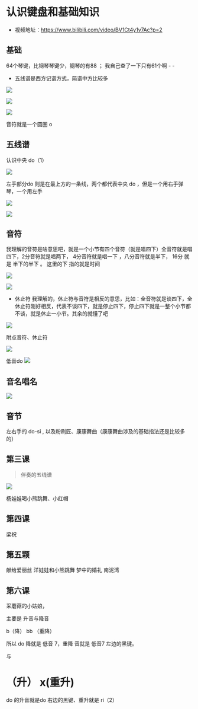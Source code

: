 # 认识键盘和基础知识

* 视频地址：https://www.bilibili.com/video/BV1Ct4y1v7Ac?p=2

## 基础

64个琴键，比钢琴琴键少，钢琴的有88 ； 我自己查了一下只有61个啊 - - 

* 五线谱是西方记谱方式，简谱中方比较多

![](assets/030/01/03/01-1607223121628.png)

![](assets/030/01/03/01-1607223135080.png)

![](assets/030/01/03/01-1607223193517.png)

音符就是一个圆圈 o

## 五线谱

认识中央 do（1）

![](assets/030/01/03/01-1607223285040.png)


左手部分do 则是在最上方的一条线，两个都代表中央 do ，但是一个用右手弹琴，一个用左手

![](assets/030/01/03/01-1607223315408.png)

![](assets/030/01/03/01-1607223427517.png)

## 音符

我理解的音符是啥意思吧，就是一个小节有四个音符（就是唱四下）全音符就是唱四下，2分音符就是唱两下， 4分音符就是唱一下 ，八分音符就是半下， 16分 就是 半下的半下 。  这里的下 指的就是时间

![](assets/030/01/03/01-1607223641117.png)



![](assets/030/01/03/01-1607223701028.png)

* 休止符
我理解的，休止符与音符是相反的意思，比如：全音符就是谈四下，全休止符刚好相反，代表不谈四下，就是停止四下，停止四下就是一整个小节都不谈，就是休止一小节。其余的就懂了吧

![](assets/030/01/03/01-1607224024276.png)

附点音符、休止符


![](assets/030/01/03/01-1607224497985.png)

低音do
![](assets/030/01/03/01-1607225968495.png)


## 音名唱名

![](assets/030/01/03/01-1608037109943.png)


## 音节


左右手的 do-si  , 以及粉刷匠、康康舞曲（康康舞曲涉及的基础指法还是比较多的）


## 第三课

> 伴奏的五线谱 

![](assets/030/01/03/01-1608127510826.png)

杨娃娃喝小熊跳舞、小红帽


## 第四课


梁祝

## 第五颗

献给爱丽丝
洋娃娃和小熊跳舞
梦中的婚礼
南泥湾

## 第六课

采蘑菇的小姑娘，

主要是 升音与降音

b（降） 
bb （重降）

所以 do 降就是 低音 7，重降 音就是 低音7 左边的黑键。


与
# （升） x(重升)

do 的升音就是do 右边的黑键、重升就是 ri（2）